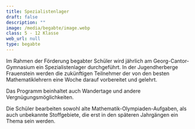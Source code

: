 ```yaml
---
title: Spezialistenlager
draft: false
description: ""
image: /media/begabte/image.webp
class: 5 - 12 Klasse
web_url: null
type: begabte
---
```

Im Rahmen der Förderung begabter Schüler wird jährlich am Georg-Cantor-Gymnasium ein Spezialistenlager durchgeführt.
In der Jugendherberge Frauenstein werden die zukünftigen Teilnehmer der von den besten Mathematiklehrern eine Woche darauf vorbereitet und gelehrt.

Das Programm beinhaltet auch Wandertage und andere Vergnügungsmöglichkeiten.

Die Schüler bearbeiten sowohl alte Mathematik-Olympiaden-Aufgaben, als auch unbekannte Stoffgebiete, die erst in den späteren Jahrgängen ein Thema sein werden.
